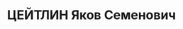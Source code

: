 ---
title: ЦЕЙТЛИН Яков Семенович
description: '1901 г. р., уроженец д. Плаксино Липецкой вол. Великолуцкого у. Псковской
  губ., еврей, член ВКП(б) в 1918-1933 гг., секретарь ЦК ВЛКСМ в 1923-1926 гг., зав.
  административно-финансовым сектором Арктического института, проживал: г. Ленинград,
  ул. Чайковского, д. 23, кв. 11. Арестован 20 января 1933 г. как организатор "контрреволюционной
  троцкистско-зиновьевской группы". Особым совещанием при Коллегии ОГПУ 27 апреля
  1933 г. осужден на 3 года заключения условно ввиду болезни. Работал директором кинотеатра.
  Вторично арестован 8 декабря 1934 г. Особым совещанием при НКВД СССР 16 января 1935
  г. осужден на 5 лет высылки в г. Енисейск. Вновь арестован 30 апреля 1936 г. Выездной
  сессией Военной коллегии Верховного суда СССР в г. Красноярск 19 апреля 1937 г.
  приговорен к высшей мере наказания. Расстрелян в г. Красноярск 19 апреля 1937 г.'
---